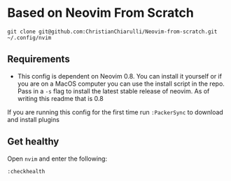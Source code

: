 # Based on Neovim From Scratch
```
git clone git@github.com:ChristianChiarulli/Neovim-from-scratch.git ~/.config/nvim
```

## Requirements
- This config is dependent on Neovim 0.8. You can install it yourself or if you are on a MacOS computer you can use the install script in the repo. Pass in a `-s` flag to install the latest stable release of neovim. As of writing this readme that is 0.8

If you are running this config for the first time run `:PackerSync` to download and install plugins

## Get healthy

Open `nvim` and enter the following:

```
:checkhealth
```

